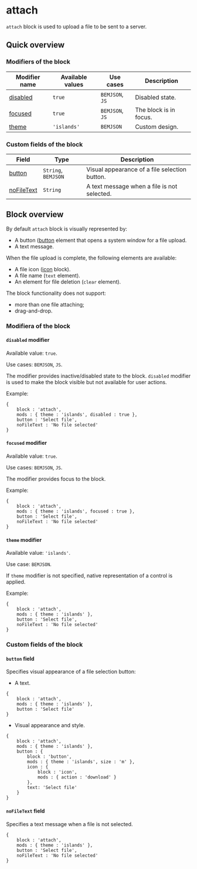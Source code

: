 # attach

`attach` block is used to upload a file to be sent to a server.

## Quick overview

### Modifiers of the block

| Modifier name | Available values | Use cases | Description |
| ----------- | ------------------- | -------------------- | -------- |
| <a href=#disabled>disabled</a> | <code>true</code> | <code>BEMJSON</code>, <code>JS</code> | Disabled state. |
| <a href=#focused>focused</a> | <code>true</code> | <code>BEMJSON</code>, <code>JS</code> | The block is in focus. |
| <a href=#themes>theme</a> | <code>'islands'</code> | <code>BEMJSON</code> | Custom design. |

### Custom fields of the block

| Field | Type | Description |
| ---- | --- | -------- |
| <a href=#button>button</a> | <code>String</code>, <code>BEMJSON</code> | Visual appearance of a file selection button. |
| <a href=#nofiletext>noFileText</a> | <code>String</code> | A text message when a file is not selected. |

## Block overview

By default `attach` block is visually represented by:

* A button ([button](../button/button.en.md) element that opens a system window for a file upload.
* A text message.

When the file upload is complete, the following elements are available:

* A file icon ([icon](../icon/icon.en.md) block).
* A file name (`text` element).
* An element for file deletion (`clear` element).

The block functionality does not support:

* more than one file attaching;
* drag-and-drop.

### Modifiera of the block

<a name="disabled"></a>

#### `disabled` modifier

Available value: `true`.

Use cases: `BEMJSON`, `JS`.

The modifier provides inactive/disabled state to the block. `disabled` modifier is used to make the block visible but not available for user actions.

Example:

```bemjson
{
    block : 'attach',
    mods : { theme : 'islands', disabled : true },
    button : 'Select file',
    noFileText : 'No file selected'
}
```

<a name="focused"></a>

#### `focused` modifier

Available value: `true`.

Use cases: `BEMJSON`, `JS`.

The modifier provides focus to the block.

Example:

```bemjson
{
    block : 'attach',
    mods : { theme : 'islands', focused : true },
    button : 'Select file',
    noFileText : 'No file selected'
}
```

<a name="themes"></a>

#### `theme` modifier

Available value: `'islands'`.

Use case: `BEMJSON`.

If `theme` modifier is not specified, native representation of a control is applied.

Example:

```bemjson
{
    block : 'attach',
    mods : { theme : 'islands' },
    button : 'Select file',
    noFileText : 'No file selected'
}
```

### Custom fields of the block

<a name="button"></a>

#### `button` field

Specifies visual appearance of a file selection button:

* A text.

```bemjson
{
    block : 'attach',
    mods : { theme : 'islands' },
    button : 'Select file'
}
```
* Visual appearance and style.

```bemjson
{
    block : 'attach',
    mods : { theme : 'islands' },
    button : {
        block : 'button',
        mods : { theme : 'islands', size : 'm' },
        icon : {
            block : 'icon',
            mods : { action : 'download' }
        },
        text: 'Select file'
    }
}
```

<a name="nofiletext"></a>

#### `noFileText` field

Specifies a text message when a file is not selected.

```bemjson
{
    block : 'attach',
    mods : { theme : 'islands' },
    button : 'Select file',
    noFileText : 'No file selected'
}
```
